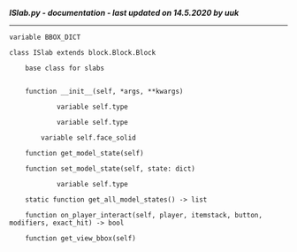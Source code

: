 ***ISlab.py - documentation - last updated on 14.5.2020 by uuk***
___

    variable BBOX_DICT

    class ISlab extends block.Block.Block
        
        base class for slabs


        function __init__(self, *args, **kwargs)

                variable self.type

                variable self.type

            variable self.face_solid

        function get_model_state(self)

        function set_model_state(self, state: dict)

                variable self.type

        static function get_all_model_states() -> list

        function on_player_interact(self, player, itemstack, button, modifiers, exact_hit) -> bool

        function get_view_bbox(self)